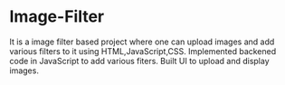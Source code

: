 # Image-Filter
It is a image filter based project where one can upload images and add various filters to it using HTML,JavaScript,CSS. Implemented backened code in JavaScript to add various fiters. Built UI to upload and display images.
